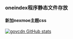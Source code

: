 ### oneindex程序静态文件存放
#### 新加nexmoe主题css

[![govcdn GitHub stats](https://github-readme-stats.vercel.app/api?username=T-Y-P)](https://github.com/T-Y-P/oneindexcdn)